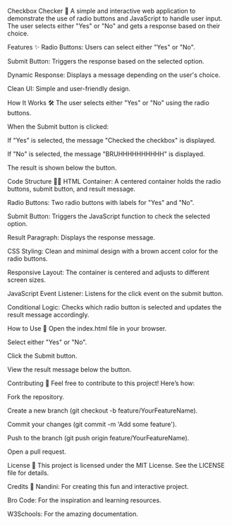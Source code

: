 Checkbox Checker 🎯
A simple and interactive web application to demonstrate the use of radio buttons and JavaScript to handle user input. The user selects either "Yes" or "No" and gets a response based on their choice.

Features ✨
Radio Buttons: Users can select either "Yes" or "No".

Submit Button: Triggers the response based on the selected option.

Dynamic Response: Displays a message depending on the user's choice.

Clean UI: Simple and user-friendly design.

How It Works 🛠️
The user selects either "Yes" or "No" using the radio buttons.

When the Submit button is clicked:

If "Yes" is selected, the message "Checked the checkbox" is displayed.

If "No" is selected, the message "BRUHHHHHHHHHH" is displayed.

The result is shown below the button.

Code Structure 🧑‍💻
HTML
Container: A centered container holds the radio buttons, submit button, and result message.

Radio Buttons: Two radio buttons with labels for "Yes" and "No".

Submit Button: Triggers the JavaScript function to check the selected option.

Result Paragraph: Displays the response message.

CSS
Styling: Clean and minimal design with a brown accent color for the radio buttons.

Responsive Layout: The container is centered and adjusts to different screen sizes.

JavaScript
Event Listener: Listens for the click event on the submit button.

Conditional Logic: Checks which radio button is selected and updates the result message accordingly.

How to Use 🚀
Open the index.html file in your browser.

Select either "Yes" or "No".

Click the Submit button.

View the result message below the button.

Contributing 🤝
Feel free to contribute to this project! Here’s how:

Fork the repository.

Create a new branch (git checkout -b feature/YourFeatureName).

Commit your changes (git commit -m 'Add some feature').

Push to the branch (git push origin feature/YourFeatureName).

Open a pull request.

License 📜
This project is licensed under the MIT License. See the LICENSE file for details.

Credits 🙌
Nandini: For creating this fun and interactive project.

Bro Code: For the inspiration and learning resources.

W3Schools: For the amazing documentation.

